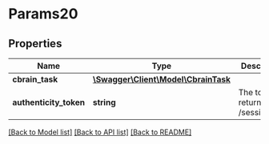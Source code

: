# Params20

## Properties
Name | Type | Description | Notes
------------ | ------------- | ------------- | -------------
**cbrain_task** | [**\Swagger\Client\Model\CbrainTask**](CbrainTask.md) |  | [optional] 
**authenticity_token** | **string** | The token returned by /session/new | [optional] 

[[Back to Model list]](../README.md#documentation-for-models) [[Back to API list]](../README.md#documentation-for-api-endpoints) [[Back to README]](../README.md)


